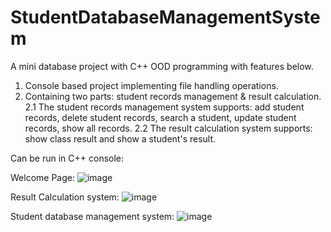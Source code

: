 # StudentDatabaseManagementSystem

A mini database project with C++ OOD programming with features below.
1. Console based project implementing file handling operations.
2. Containing two parts: student records management & result calculation.
2.1 The student records management system supports: add student records, delete student records, search a student, update student records, show all records.
2.2 The result calculation system supports: show class result and show a student's result.

Can be run in C++ console:

Welcome Page:
![image](https://user-images.githubusercontent.com/36254120/143315185-7a1ab4fd-7969-4c03-a6e2-c626c8246be0.png)

Result Calculation system:
![image](https://user-images.githubusercontent.com/36254120/143315243-0a935d5d-d1f9-48d1-84e4-515d50b69d09.png)

Student database management system:
![image](https://user-images.githubusercontent.com/36254120/143315305-b985d2fe-af09-4cb1-aaed-685f8f611317.png)

